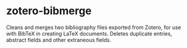 # zotero-bibmerge
Cleans and merges two bibliography files exported from Zotero, for use with BibTeX in creating LaTeX documents. Deletes duplicate entries, abstract fields and other extraneous fields.
